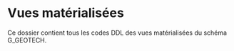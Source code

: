 # Vues matérialisées

Ce dossier contient tous les codes DDL des vues matérialisées du schéma G_GEOTECH.